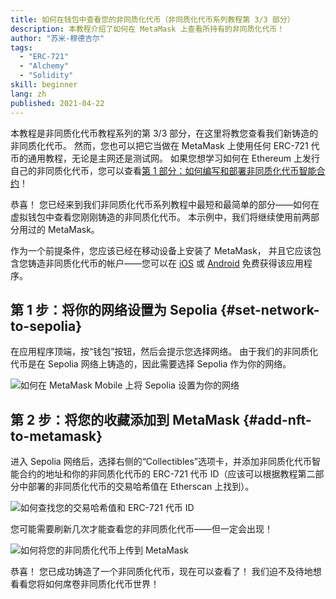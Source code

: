 ```yaml
---
title: 如何在钱包中查看您的非同质化代币（非同质化代币系列教程第 3/3 部分）
description: 本教程介绍了如何在 MetaMask 上查看所持有的非同质化代币！
author: "苏米-穆德吉尔"
tags:
  - "ERC-721"
  - "Alchemy"
  - "Solidity"
skill: beginner
lang: zh
published: 2021-04-22
---
```


本教程是非同质化代币教程系列的第 3/3 部分，在这里将教您查看我们新铸造的非同质化代币。 然而，您也可以把它当做在 MetaMask 上使用任何 ERC-721 代币的通用教程，无论是主网还是测试网。 如果您想学习如何在 Ethereum 上发行自己的非同质化代币，您可以查看[第 1 部分：如何编写和部署非同质化代币智能合约](/developers/tutorials/how-to-write-and-deploy-an-nft)！

恭喜！ 您已经来到我们非同质化代币系列教程中最短和最简单的部分——如何在虚拟钱包中查看您刚刚铸造的非同质化代币。 本示例中，我们将继续使用前两部分用过的 MetaMask。

作为一个前提条件，您应该已经在移动设备上安装了 MetaMask， 并且它应该包含您铸造非同质化代币的帐户——您可以在 [iOS](https://apps.apple.com/us/app/metamask-blockchain-wallet/id1438144202) 或 [Android](https://play.google.com/store/apps/details?id=io.metamask&hl=en_US&gl=US) 免费获得该应用程序。

## 第 1 步：将你的网络设置为 Sepolia {#set-network-to-sepolia}

在应用程序顶端，按“钱包”按钮，然后会提示您选择网络。 由于我们的非同质化代币是在 Sepolia 网络上铸造的，因此需要选择 Sepolia 作为你的网络。

![如何在 MetaMask Mobile 上将 Sepolia 设置为你的网络](./goerliMetamask.gif)

## 第 2 步：将您的收藏添加到 MetaMask {#add-nft-to-metamask}

进入 Sepolia 网络后，选择右侧的“Collectibles”选项卡，并添加非同质化代币智能合约的地址和你的非同质化代币的 ERC-721 代币 ID（应该可以根据教程第二部分中部署的非同质化代币的交易哈希值在 Etherscan 上找到）。

![如何查找您的交易哈希值和 ERC-721 代币 ID](./findNFTEtherscan.png)

您可能需要刷新几次才能查看您的非同质化代币——但一定会出现<Emoji text="😄" size={1} />！

![如何将您的非同质化代币上传到 MetaMask](./findNFTMetamask.gif)

恭喜！ 您已成功铸造了一个非同质化代币，现在可以查看了！ 我们迫不及待地想看看您将如何席卷非同质化代币世界！
